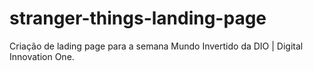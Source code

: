# stranger-things-landing-page
Criação de lading page para a semana Mundo Invertido da DIO | Digital Innovation One.

